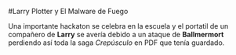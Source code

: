 #Larry Plotter y El Malware de Fuego

Una importante hackaton se celebra en la escuela y el portatil de un compañero 
de **Larry** se avería debido a un ataque de **Ballmermort** perdiendo así toda 
la saga *Crepúsculo* en PDF que tenía guardado. 
